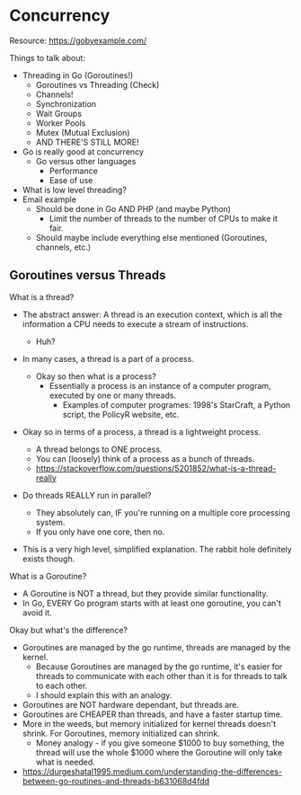 # Concurrency

Resource: https://gobyexample.com/

Things to talk about:
- Threading in Go (Goroutines!)
    - Goroutines vs Threading (Check)
    - Channels!
    - Synchronization
    - Wait Groups
    - Worker Pools
    - Mutex (Mutual Exclusion)
    - AND THERE'S STILL MORE!
- Go is really good at concurrency
    - Go versus other languages
        - Performance
        - Ease of use
- What is low level threading?
- Email example
    - Should be done in Go AND PHP (and maybe Python)
        - Limit the number of threads to the number of CPUs to make it fair.
    - Should maybe include everything else mentioned (Goroutines, channels, etc.)

## Goroutines versus Threads
What is a thread?
- The abstract answer: A thread is an execution context, which is all the information a CPU needs to execute a stream of instructions.
    - Huh?

- In many cases, a thread is a part of a process.
    - Okay so then what is a process?
        - Essentially a process is an instance of a computer program, executed by one or many threads.
            - Examples of computer programes: 1998's StarCraft, a Python script, the PolicyR website, etc.

- Okay so in terms of a process, a thread is a lightweight process.
    - A thread belongs to ONE process.
    - You can (loosely) think of a process as a bunch of threads.
    - https://stackoverflow.com/questions/5201852/what-is-a-thread-really

- Do threads REALLY run in parallel?
    - They absolutely can, IF you're running on a multiple core processing system.
    - If you only have one core, then no.

- This is a very high level, simplified explanation. The rabbit hole definitely exists though.


What is a Goroutine?
- A Goroutine is NOT a thread, but they provide similar functionality.
- In Go, EVERY Go program starts with at least one goroutine, you can't avoid it.

Okay but what's the difference?
- Goroutines are managed by the go runtime, threads are managed by the kernel.
    - Because Goroutines are managed by the go runtime, it's easier for threads to communicate with each other than it is for threads to talk to each other.
    - I should explain this with an analogy.
- Goroutines are NOT hardware dependant, but threads are.
- Goroutines are CHEAPER than threads, and have a faster startup time.
- More in the weeds, but memory initialized for kernel threads doesn't shrink. For Goroutines, memory initialized can shrink.
    - Money analogy - if you give someone $1000 to buy something, the thread will use the whole $1000 where the Goroutine will only take what is needed.
- https://durgeshatal1995.medium.com/understanding-the-differences-between-go-routines-and-threads-b631068d4fdd 
